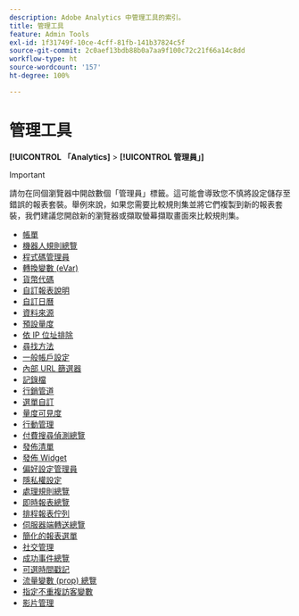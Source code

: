 ```yaml
---
description: Adobe Analytics 中管理工具的索引。
title: 管理工具
feature: Admin Tools
exl-id: 1f31749f-10ce-4cff-81fb-141b37824c5f
source-git-commit: 2c0aef13bdb88b0a7aa9f100c72c21f66a14c8dd
workflow-type: ht
source-wordcount: '157'
ht-degree: 100%

---
```


# 管理工具

**[!UICONTROL 「Analytics]** > **[!UICONTROL 管理員」]**

>[!IMPORTANT]
>
> 請勿在同個瀏覽器中開啟數個「管理員」標籤。這可能會導致您不慎將設定儲存至錯誤的報表套裝。舉例來說，如果您需要比較規則集並將它們複製到新的報表套裝，我們建議您開啟新的瀏覽器或擷取螢幕擷取畫面來比較規則集。

+ [帳單](billing-admin.md)
+ [機器人規則總覽](bot-removal/bot-rules.md)
+ [程式碼管理員](code-manager-admin.md)
+ [轉換變數 (eVar)](conversion-var-admin/conversion-var-admin.md)
+ [貨幣代碼](currency.md)
+ [自訂報表說明](custom-desc-admin.md)
+ [自訂日曆](custom-calendar.md)
+ [資料來源](data-sources.md)
+ [預設量度](default-metrics.md)
+ [依 IP 位址排除](exclude-ip.md)
+ [尋找方法](finding-methods.md)
+ [一般帳戶設定](general-acct-settings-admin.md)
+ [內部 URL 篩選器](internal-url-filter-admin.md)
+ [記錄檔](logs.md)
+ [行銷管道](marketing-channels-admin.md)
+ [選單自訂](customize-menus.md)
+ [量度可見度](metric-visibility.md)
+ [行動管理](mobile-management.md)
+ [付費搜尋偵測總覽](paid-search-detection/paid-search-detection.md)
+ [發佈清單](publishing-list.md)
+ [發佈 Widget](publishing-widgets-admin.md)
+ [偏好設定管理員](preferences-manager.md)
+ [隱私權設定](privacy-settings.md)
+ [處理規則總覽](c-processing-rules/processing-rules.md)
+ [即時報表總覽](realtime/realtime.md)
+ [排程報表佇列](scheduled-reports-admin.md)
+ [伺服器端轉送總覽](c-server-side-forwarding/ssf.md)
+ [簡化的報表選單](t-simplified-menu.md)
+ [社交管理](social-management.md)
+ [成功事件總覽](c-success-events/success-event.md)
+ [可選時間戳記](timestamp-optional.md)
+ [流量變數 (prop) 總覽](c-traffic-variables/traffic-var.md)
+ [指定不重複訪客變數](unique-visitor-variable-admin/t-unique-visitor-variable.md)
+ [影片管理](video-management.md)
